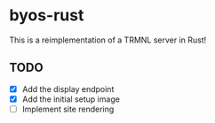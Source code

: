 # byos-rust
This is a reimplementation of a TRMNL server in Rust!

## TODO
- [x] Add the display endpoint
- [x] Add the initial setup image
- [ ] Implement site rendering
